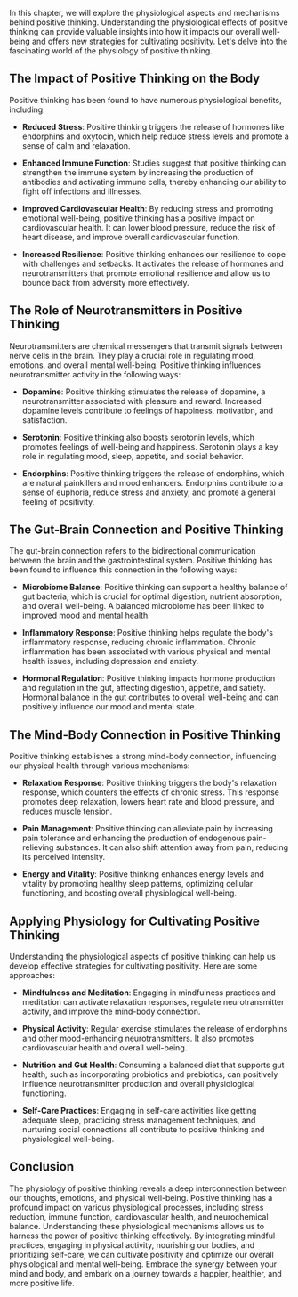 
In this chapter, we will explore the physiological aspects and mechanisms behind positive thinking. Understanding the physiological effects of positive thinking can provide valuable insights into how it impacts our overall well-being and offers new strategies for cultivating positivity. Let's delve into the fascinating world of the physiology of positive thinking.

The Impact of Positive Thinking on the Body
-------------------------------------------

Positive thinking has been found to have numerous physiological benefits, including:

* **Reduced Stress**: Positive thinking triggers the release of hormones like endorphins and oxytocin, which help reduce stress levels and promote a sense of calm and relaxation.

* **Enhanced Immune Function**: Studies suggest that positive thinking can strengthen the immune system by increasing the production of antibodies and activating immune cells, thereby enhancing our ability to fight off infections and illnesses.

* **Improved Cardiovascular Health**: By reducing stress and promoting emotional well-being, positive thinking has a positive impact on cardiovascular health. It can lower blood pressure, reduce the risk of heart disease, and improve overall cardiovascular function.

* **Increased Resilience**: Positive thinking enhances our resilience to cope with challenges and setbacks. It activates the release of hormones and neurotransmitters that promote emotional resilience and allow us to bounce back from adversity more effectively.

The Role of Neurotransmitters in Positive Thinking
--------------------------------------------------

Neurotransmitters are chemical messengers that transmit signals between nerve cells in the brain. They play a crucial role in regulating mood, emotions, and overall mental well-being. Positive thinking influences neurotransmitter activity in the following ways:

* **Dopamine**: Positive thinking stimulates the release of dopamine, a neurotransmitter associated with pleasure and reward. Increased dopamine levels contribute to feelings of happiness, motivation, and satisfaction.

* **Serotonin**: Positive thinking also boosts serotonin levels, which promotes feelings of well-being and happiness. Serotonin plays a key role in regulating mood, sleep, appetite, and social behavior.

* **Endorphins**: Positive thinking triggers the release of endorphins, which are natural painkillers and mood enhancers. Endorphins contribute to a sense of euphoria, reduce stress and anxiety, and promote a general feeling of positivity.

The Gut-Brain Connection and Positive Thinking
----------------------------------------------

The gut-brain connection refers to the bidirectional communication between the brain and the gastrointestinal system. Positive thinking has been found to influence this connection in the following ways:

* **Microbiome Balance**: Positive thinking can support a healthy balance of gut bacteria, which is crucial for optimal digestion, nutrient absorption, and overall well-being. A balanced microbiome has been linked to improved mood and mental health.

* **Inflammatory Response**: Positive thinking helps regulate the body's inflammatory response, reducing chronic inflammation. Chronic inflammation has been associated with various physical and mental health issues, including depression and anxiety.

* **Hormonal Regulation**: Positive thinking impacts hormone production and regulation in the gut, affecting digestion, appetite, and satiety. Hormonal balance in the gut contributes to overall well-being and can positively influence our mood and mental state.

The Mind-Body Connection in Positive Thinking
---------------------------------------------

Positive thinking establishes a strong mind-body connection, influencing our physical health through various mechanisms:

* **Relaxation Response**: Positive thinking triggers the body's relaxation response, which counters the effects of chronic stress. This response promotes deep relaxation, lowers heart rate and blood pressure, and reduces muscle tension.

* **Pain Management**: Positive thinking can alleviate pain by increasing pain tolerance and enhancing the production of endogenous pain-relieving substances. It can also shift attention away from pain, reducing its perceived intensity.

* **Energy and Vitality**: Positive thinking enhances energy levels and vitality by promoting healthy sleep patterns, optimizing cellular functioning, and boosting overall physiological well-being.

Applying Physiology for Cultivating Positive Thinking
-----------------------------------------------------

Understanding the physiological aspects of positive thinking can help us develop effective strategies for cultivating positivity. Here are some approaches:

* **Mindfulness and Meditation**: Engaging in mindfulness practices and meditation can activate relaxation responses, regulate neurotransmitter activity, and improve the mind-body connection.

* **Physical Activity**: Regular exercise stimulates the release of endorphins and other mood-enhancing neurotransmitters. It also promotes cardiovascular health and overall well-being.

* **Nutrition and Gut Health**: Consuming a balanced diet that supports gut health, such as incorporating probiotics and prebiotics, can positively influence neurotransmitter production and overall physiological functioning.

* **Self-Care Practices**: Engaging in self-care activities like getting adequate sleep, practicing stress management techniques, and nurturing social connections all contribute to positive thinking and physiological well-being.

Conclusion
----------

The physiology of positive thinking reveals a deep interconnection between our thoughts, emotions, and physical well-being. Positive thinking has a profound impact on various physiological processes, including stress reduction, immune function, cardiovascular health, and neurochemical balance. Understanding these physiological mechanisms allows us to harness the power of positive thinking effectively. By integrating mindful practices, engaging in physical activity, nourishing our bodies, and prioritizing self-care, we can cultivate positivity and optimize our overall physiological and mental well-being. Embrace the synergy between your mind and body, and embark on a journey towards a happier, healthier, and more positive life.
